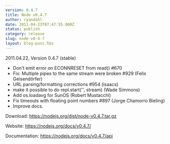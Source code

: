 ```yaml
---
version: 0.4.7
title: Node v0.4.7
author: ryandahl
date: 2011-04-23T07:47:55.000Z
status: publish
category: release
slug: node-v0-4-7
layout: blog-post.hbs
---
```


2011.04.22, Version 0.4.7 (stable)
<ul><li> Don't emit error on ECONNRESET from read() #670</li>
<li> Fix: Multiple pipes to the same stream were broken #929 (Felix Geisendörfer)</li>
<li> URL parsing/formatting corrections #954 (isaacs)</li>
<li> make it possible to do repl.start('', stream) (Wade Simmons)</li>
<li> Add os.loadavg for SunOS (Robert Mustacchi)</li>
<li> Fix timeouts with floating point numbers #897  (Jorge Chamorro Bieling)</li>
<li> Improve docs.</li></ul>


Download: <a href="https://nodejs.org/dist/node-v0.4.7.tar.gz">https://nodejs.org/dist/node-v0.4.7.tar.gz</a>

Website: <a href="https://nodejs.org/docs/v0.4.7/">https://nodejs.org/docs/v0.4.7/</a>

Documentation: <a href="https://nodejs.org/docs/v0.4.7/api">https://nodejs.org/docs/v0.4.7/api</a>
